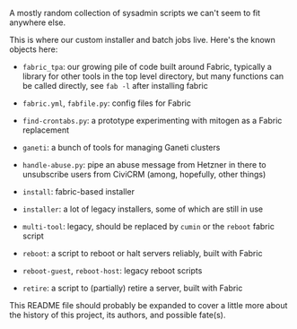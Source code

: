A mostly random collection of sysadmin scripts we can't seem to fit
anywhere else.

This is where our custom installer and batch jobs live. Here's the
known objects here:

 * `fabric_tpa`: our growing pile of code built around Fabric,
   typically a library for other tools in the top level directory, but
   many functions can be called directly, see `fab -l` after
   installing fabric

 * `fabric.yml`, `fabfile.py`: config files for Fabric

 * `find-crontabs.py`: a prototype experimenting with mitogen as a
   Fabric replacement

 * `ganeti`: a bunch of tools for managing Ganeti clusters

 * `handle-abuse.py`: pipe an abuse message from Hetzner in there to
   unsubscribe users from CiviCRM (among, hopefully, other things)

 * `install`: fabric-based installer

 * `installer`: a lot of legacy installers, some of which are still in
   use

 * `multi-tool`: legacy, should be replaced by `cumin` or the `reboot`
   fabric script

 * `reboot`: a script to reboot or halt servers reliably, built with
   Fabric

 * `reboot-guest`, `reboot-host`: legacy reboot scripts

 * `retire`: a script to (partially) retire a server, built with
   Fabric

This README file should probably be expanded to cover a little more
about the history of this project, its authors, and possible fate(s).
